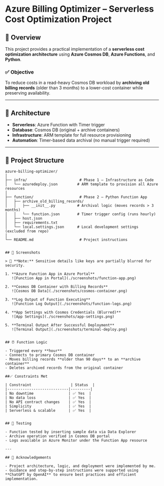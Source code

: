 # Azure Billing Optimizer – Serverless Cost Optimization Project

## 📘 Overview

This project provides a practical implementation of a **serverless cost optimization architecture** using **Azure Cosmos DB**, **Azure Functions**, and **Python**.

### ✅ Objective

To reduce costs in a read-heavy Cosmos DB workload by **archiving old billing records** (older than 3 months) to a lower-cost container while preserving availability.

---

## 🚀 Architecture

- **Serverless**: Azure Function with Timer trigger
- **Database**: Cosmos DB (original + archive containers)
- **Infrastructure**: ARM template for full resource provisioning
- **Automation**: Timer-based data archival (no manual trigger required)

---

## 📁 Project Structure

```plaintext
azure-billing-optimizer/
│
├── infra/                        # Phase 1 – Infrastructure as Code
│   └── azuredeploy.json         # ARM template to provision all Azure resources
│
├── function/                     # Phase 2 – Python Function App
│   ├── archive_old_billing_records/
│   │   ├── __init__.py          # Archival logic (moves records > 3 months)
│   │   └── function.json        # Timer trigger config (runs hourly)
│   ├── host.json
│   ├── requirements.txt
│   └── local.settings.json      # Local development settings (excluded from repo)
│
└── README.md                     # Project instructions


## 📸 Screenshots

> 📌 **Note:** Sensitive details like keys are partially blurred for security.

1. **Azure Function App in Azure Portal**  
   ![Function App in Portal](./screenshots/function-app.png)

2. **Cosmos DB Container with Billing Records**  
   ![Cosmos DB Data](./screenshots/cosmos-container.png)

3. **Log Output of Function Executing**  
   ![Function Log Output](./screenshots/function-logs.png)

4. **App Settings with Cosmos Credentials (Blurred)**  
   ![App Settings](./screenshots/app-settings.png)

5. **Terminal Output After Successful Deployment**  
   ![Terminal Output](./screenshots/terminal-deploy.png)


## ⏰ Function Logic

- Triggered every **hour**
- Connects to primary Cosmos DB container
- Moves billing records **older than 90 days** to an **archive container**
- Deletes archived records from the original container

##✅ Constraints Met

| Constraint                  | Status  |
|----------------------------|---------|
| No downtime                | ✅ Yes  |
| No data loss               | ✅ Yes  |
| No API contract changes    | ✅ Yes  |
| Simplicity                 | ✅ Yes  |
| Serverless & scalable      | ✅ Yes  |


## 🧪 Testing

- Function tested by inserting sample data via Data Explorer
- Archive operation verified in Cosmos DB portal
- Logs available in Azure Monitor under the Function App resource

---

## 🤝 Acknowledgements

- Project architecture, logic, and deployment were implemented by me.
- Guidance and step-by-step instructions were supported using **ChatGPT by OpenAI** to ensure best practices and efficient implementation.

